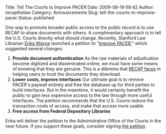 Title: Tell The Courts to Improve PACER
Date: 2009-08-19 09:42
Author: recapthelaw
Category: Announcements
Slug: tell-the-courts-to-improve-pacer
Status: published

One way to promote broader public access to the public record is to use
RECAP to share documents with others. A complimentary approach is to
tell the U.S. Courts directly what should change. Recently, Stanford Law
Librarian [Erika
Wayne](http://www.law.stanford.edu/directory/profile/111/Erika%20V.%20Wayne/)
launched a petition to "[Improve
PACER](http://www.thepetitionsite.com/1/improve-PACER)," which suggested
several changes:

1.  **Provide document authentication**
   As the raw materials of adjudication become digitized and
    disseminated online, we must have some means of knowing that they
    are genuine. This is a dilemma that [RECAP
    faces]({filename}/pages/recap/faq.md#how-do-i-know-that-the-documents-provided-by-recap-are-genuine) in helping
    users to trust the documents they download.
2.  **Lower costs, improve interfaces**
   Our ultimate goal is to remove PACER's paywall entirely and free the
    database up for third parties to build interfaces. But in the
    meantime, it would certainly benefit the public to gain less
    expensive access to the law through more useful interfaces. The
    petition recommends that the U.S. Courts reduce the transaction
    costs of access, and make that access more usable.
3.  **Free access from Federal Depository Libraries**

Erika will deliver the petition to the Administrative Office of the
Courts in the near future. If you support these goals, consider signing
[the petition](http://www.thepetitionsite.com/1/improve-PACER).
